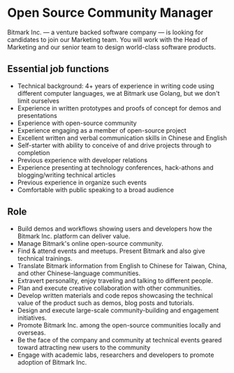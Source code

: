 # Open Source Community Manager

Bitmark Inc. — a venture backed software company — is looking for candidates to join our Marketing team. You will work with the Head of Marketing and our senior team to design world-class software products.

## Essential job functions

- Technical background: 4+ years of experience in writing code using different computer languages, we at Bitmark use Golang, but we don't limit ourselves
- Experience in written prototypes and proofs of concept for demos and presentations
- Experience with open-source community
- Experience engaging as a member of open-source project
- Excellent written and verbal communication skills in Chinese and English
- Self-starter with ability to conceive of and drive projects through to completion
- Previous experience with developer relations
- Experience presenting at technology conferences, hack-athons and blogging/writing technical articles
- Previous experience in organize such events
- Comfortable with public speaking to a broad audience

## Role

- Build demos and workflows showing users and developers how the Bitmark Inc. platform can deliver value.
- Manage Bitmark's online open-source community.
- Find & attend events and meetups. Present Bitmark and also give technical trainings.
- Translate Bitmark information from English to Chinese for Taiwan, China, and other Chinese-language communities.
- Extravert personality, enjoy traveling and talking to different people.
- Plan and execute creative collaboration with other communities.
- Develop written materials and code repos showcasing the technical value of the product such as demos, blog posts and tutorials.
- Design and execute large-scale community-building and engagement initiatives.
- Promote Bitmark Inc. among the open-source communities locally and overseas.
- Be the face of the company and community at technical events geared toward attracting new users to the community
- Engage with academic labs, researchers and developers to promote adoption of Bitmark Inc.
